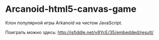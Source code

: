 Arcanoid-html5-canvas-game
==========================
Клон популярной игры Arkanoid на чистом JavaScript.

Поиграть можно здесь: http://jsfiddle.net/y8YcE/35/embedded/result/
